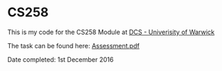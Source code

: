 # CS258

This is my code for the CS258 Module at [DCS - Univerisity of Warwick](http://www2.warwick.ac.uk/fac/sci/dcs/)

The task can be found here: [Assessment.pdf](./Assessment.pdf)

Date completed: 1st December 2016
